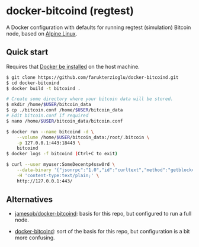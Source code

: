 
# docker-bitcoind (regtest)

A Docker configuration with defaults for running regtest (simulation) Bitcoin node, based on [Alpine Linux](https://alpinelinux.org/).

## Quick start

Requires that [Docker be installed](https://docs.docker.com/install/) on the host machine.

```bash
$ git clone https://github.com/farukterzioglu/docker-bitcoind.git
$ cd docker-bitcoind
$ docker build -t bitcoind .

# Create some directory where your bitcoin data will be stored.
$ mkdir /home/$USER/bitcoin_data
$ cp ./bitcoin.conf /home/$USER/bitcoin_data
# Edit bitcoin.conf if required
$ nano /home/$USER/bitcoin_data/bitcoin.conf 

$ docker run --name bitcoind -d \
    --volume /home/$USER/bitcoin_data:/root/.bitcoin \
    -p 127.0.0.1:443:18443 \
    bitcoind
$ docker logs -f bitcoind (Ctrl+C to exit)

$ curl --user myuser:SomeDecentp4ssw0rd \
    --data-binary '{"jsonrpc":"1.0","id":"curltext","method":"getblockchaininfo","params":[]}' \
    -H 'content-type:text/plain;' \
    http://127.0.0.1:443/
```

## Alternatives

- [jamesob/docker-bitcoind](https://github.com/jamesob/docker-bitcoind): basis for this repo, but configured to run a full node.

- [docker-bitcoind](https://github.com/kylemanna/docker-bitcoind): sort of the
  basis for this repo, but configuration is a bit more confusing.
